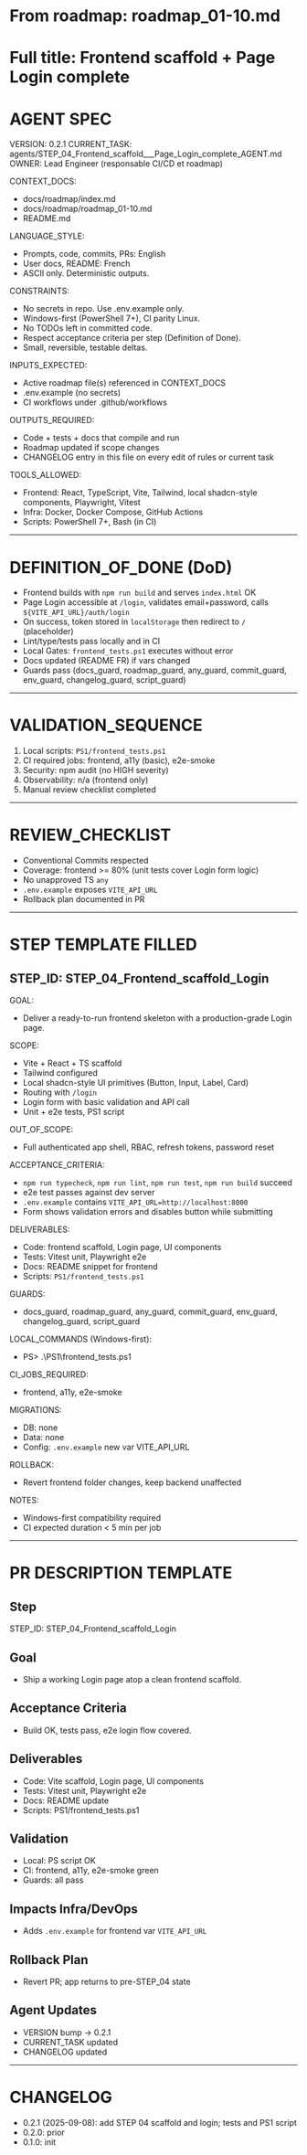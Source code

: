 # From roadmap: roadmap_01-10.md
# Full title: Frontend scaffold + Page Login complete

# AGENT SPEC

VERSION: 0.2.1
CURRENT_TASK: agents/STEP_04_Frontend_scaffold___Page_Login_complete_AGENT.md
OWNER: Lead Engineer (responsable CI/CD et roadmap)

CONTEXT_DOCS:
- docs/roadmap/index.md
- docs/roadmap/roadmap_01-10.md
- README.md

LANGUAGE_STYLE:
- Prompts, code, commits, PRs: English
- User docs, README: French
- ASCII only. Deterministic outputs.

CONSTRAINTS:
- No secrets in repo. Use .env.example only.
- Windows-first (PowerShell 7+), CI parity Linux.
- No TODOs left in committed code.
- Respect acceptance criteria per step (Definition of Done).
- Small, reversible, testable deltas.

INPUTS_EXPECTED:
- Active roadmap file(s) referenced in CONTEXT_DOCS
- .env.example (no secrets)
- CI workflows under .github/workflows

OUTPUTS_REQUIRED:
- Code + tests + docs that compile and run
- Roadmap updated if scope changes
- CHANGELOG entry in this file on every edit of rules or current task

TOOLS_ALLOWED:
- Frontend: React, TypeScript, Vite, Tailwind, local shadcn-style components, Playwright, Vitest
- Infra: Docker, Docker Compose, GitHub Actions
- Scripts: PowerShell 7+, Bash (in CI)

---

# DEFINITION_OF_DONE (DoD)

- Frontend builds with `npm run build` and serves `index.html` OK
- Page Login accessible at `/login`, validates email+password, calls `${VITE_API_URL}/auth/login`
- On success, token stored in `localStorage` then redirect to `/` (placeholder)
- Lint/type/tests pass locally and in CI
- Local Gates: `frontend_tests.ps1` executes without error
- Docs updated (README FR) if vars changed
- Guards pass (docs_guard, roadmap_guard, any_guard, commit_guard, env_guard, changelog_guard, script_guard)

---

# VALIDATION_SEQUENCE

1. Local scripts: `PS1/frontend_tests.ps1`
2. CI required jobs: frontend, a11y (basic), e2e-smoke
3. Security: npm audit (no HIGH severity)
4. Observability: n/a (frontend only)
5. Manual review checklist completed

---

# REVIEW_CHECKLIST
- Conventional Commits respected
- Coverage: frontend >= 80% (unit tests cover Login form logic)
- No unapproved TS `any`
- `.env.example` exposes `VITE_API_URL`
- Rollback plan documented in PR

---

# STEP TEMPLATE FILLED

## STEP_ID: STEP_04_Frontend_scaffold_Login
GOAL:
- Deliver a ready-to-run frontend skeleton with a production-grade Login page.

SCOPE:
- Vite + React + TS scaffold
- Tailwind configured
- Local shadcn-style UI primitives (Button, Input, Label, Card)
- Routing with `/login`
- Login form with basic validation and API call
- Unit + e2e tests, PS1 script

OUT_OF_SCOPE:
- Full authenticated app shell, RBAC, refresh tokens, password reset

ACCEPTANCE_CRITERIA:
- `npm run typecheck`, `npm run lint`, `npm run test`, `npm run build` succeed
- e2e test passes against dev server
- `.env.example` contains `VITE_API_URL=http://localhost:8000`
- Form shows validation errors and disables button while submitting

DELIVERABLES:
- Code: frontend scaffold, Login page, UI components
- Tests: Vitest unit, Playwright e2e
- Docs: README snippet for frontend
- Scripts: `PS1/frontend_tests.ps1`

GUARDS:
- docs_guard, roadmap_guard, any_guard, commit_guard, env_guard, changelog_guard, script_guard

LOCAL_COMMANDS (Windows-first):
- PS> .\PS1\frontend_tests.ps1

CI_JOBS_REQUIRED:
- frontend, a11y, e2e-smoke

MIGRATIONS:
- DB: none
- Data: none
- Config: `.env.example` new var VITE_API_URL

ROLLBACK:
- Revert frontend folder changes, keep backend unaffected

NOTES:
- Windows-first compatibility required
- CI expected duration < 5 min per job

---

# PR DESCRIPTION TEMPLATE

## Step
STEP_ID: STEP_04_Frontend_scaffold_Login

## Goal
- Ship a working Login page atop a clean frontend scaffold.

## Acceptance Criteria
- Build OK, tests pass, e2e login flow covered.

## Deliverables
- Code: Vite scaffold, Login page, UI components
- Tests: Vitest unit, Playwright e2e
- Docs: README update
- Scripts: PS1/frontend_tests.ps1

## Validation
- Local: PS script OK
- CI: frontend, a11y, e2e-smoke green
- Guards: all pass

## Impacts Infra/DevOps
- Adds `.env.example` for frontend var `VITE_API_URL`

## Rollback Plan
- Revert PR; app returns to pre-STEP_04 state

## Agent Updates
- VERSION bump -> 0.2.1
- CURRENT_TASK updated
- CHANGELOG updated

---

# CHANGELOG
- 0.2.1 (2025-09-08): add STEP 04 scaffold and login; tests and PS1 script
- 0.2.0: prior
- 0.1.0: init
